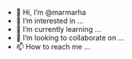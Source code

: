 - 👋 Hi, I’m @marmarha
- 👀 I’m interested in ...
- 🌱 I’m currently learning ...
- 💞️ I’m looking to collaborate on ...
- 📫 How to reach me ...

<!---
marmarha/marmarha is a ✨ special ✨ repository because its `README.md` (this file) appears on your GitHub profile.
You can click the Preview link to take a look at your changes.
--->

